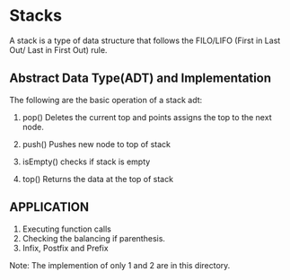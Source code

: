 # Stacks

A stack is a type of data structure that follows the FILO/LIFO (First in Last Out/ Last in First Out) rule. 

## Abstract Data Type(ADT) and Implementation
The following are the basic operation of a stack adt:

1. pop()
Deletes the current top and points assigns the top to the next node.

2. push()
Pushes new node to top of stack

3. isEmpty()
checks if stack is empty

4. top()
Returns the data at the top of stack

## APPLICATION

1. Executing function  calls
2. Checking the balancing if parenthesis. 
2. Infix, Postfix and Prefix

Note: The implemention of only 1 and 2 are in this directory.